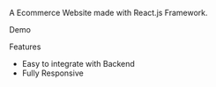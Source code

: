 

A Ecommerce Website made with React.js Framework.


Demo



 Features

- Easy to integrate with Backend
- Fully Responsive














 

